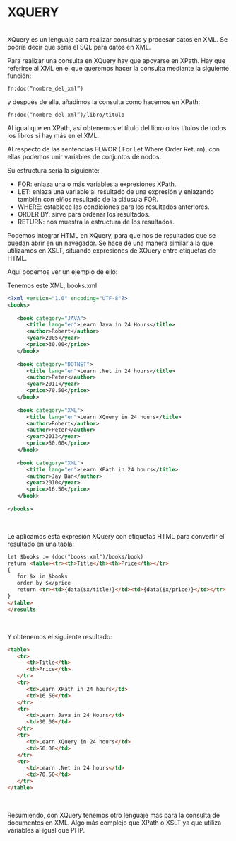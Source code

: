 # XQUERY

<br>
XQuery es un lenguaje para realizar consultas y procesar datos en XML.
Se podría decir que sería el SQL para datos en XML.

Para realizar una consulta en XQuery hay que apoyarse en XPath. 
Hay que referirse al XML en el que queremos hacer la consulta mediante la siguiente función:

    fn:doc(“nombre_del_xml”)

y después de ella, añadimos la consulta como hacemos en XPath:

    fn:doc(“nombre_del_xml”)/libro/titulo

Al igual que en XPath, así obtenemos el título del libro o los títulos de todos los libros si hay más en el XML. 

Al respecto de las sentencias FLWOR ( For Let Where Order Return), con ellas podemos unir variables de conjuntos de nodos.

Su estructura sería la siguiente:

* FOR: enlaza una o más variables a expresiones XPath.
* LET: enlaza una variable al resultado de una expresión y enlazando también con  el/los  resultado de la cláusula FOR.
* WHERE: establece las condiciones para los resultados anteriores.
* ORDER BY: sirve para ordenar los resultados.
* RETURN: nos muestra la estructura de los resultados.

Podemos integrar HTML en XQuery, para que nos de resultados que se puedan abrir en un navegador. Se hace de una manera similar a la que utilizamos en XSLT, situando expresiones de XQuery entre etiquetas de HTML.

Aquí podemos ver un ejemplo de ello:

Tenemos este XML, books.xml

```xml
<?xml version="1.0" encoding="UTF-8"?>
<books>
   
   <book category="JAVA">
      <title lang="en">Learn Java in 24 Hours</title>
      <author>Robert</author>
      <year>2005</year>
      <price>30.00</price>
   </book>
   
   <book category="DOTNET">
      <title lang="en">Learn .Net in 24 hours</title>
      <author>Peter</author>
      <year>2011</year>
      <price>70.50</price>
   </book>
   
   <book category="XML">
      <title lang="en">Learn XQuery in 24 hours</title>
      <author>Robert</author>
      <author>Peter</author> 
      <year>2013</year>
      <price>50.00</price>
   </book>
   
   <book category="XML">
      <title lang="en">Learn XPath in 24 hours</title>
      <author>Jay Ban</author>
      <year>2010</year>
      <price>16.50</price>
   </book>
   
</books>
```

<br>

Le aplicamos esta expresión XQuery con etiquetas HTML para convertir el resultado en una tabla:

```html
let $books := (doc("books.xml")/books/book)
return <table><tr><th>Title</th><th>Price</th></tr>
{
   for $x in $books   
   order by $x/price
   return <tr><td>{data($x/title)}</td><td>{data($x/price)}</td></tr>
}
</table>
</results
```

<br>

Y obtenemos el siguiente resultado:
```html
<table>
   <tr>
      <th>Title</th>
      <th>Price</th>
   </tr>
   <tr>
      <td>Learn XPath in 24 hours</td>
      <td>16.50</td>
   </tr>   
   <tr>
      <td>Learn Java in 24 Hours</td>
      <td>30.00</td>
   </tr>
   <tr>
      <td>Learn XQuery in 24 hours</td>
      <td>50.00</td>
   </tr>   
   <tr>
      <td>Learn .Net in 24 hours</td>
      <td>70.50</td>
   </tr>
</table>
```
<br>

Resumiendo, con XQuery tenemos otro lenguaje más para la consulta de documentos en XML. Algo más complejo que XPath o XSLT ya que utiliza variables al igual que PHP.



